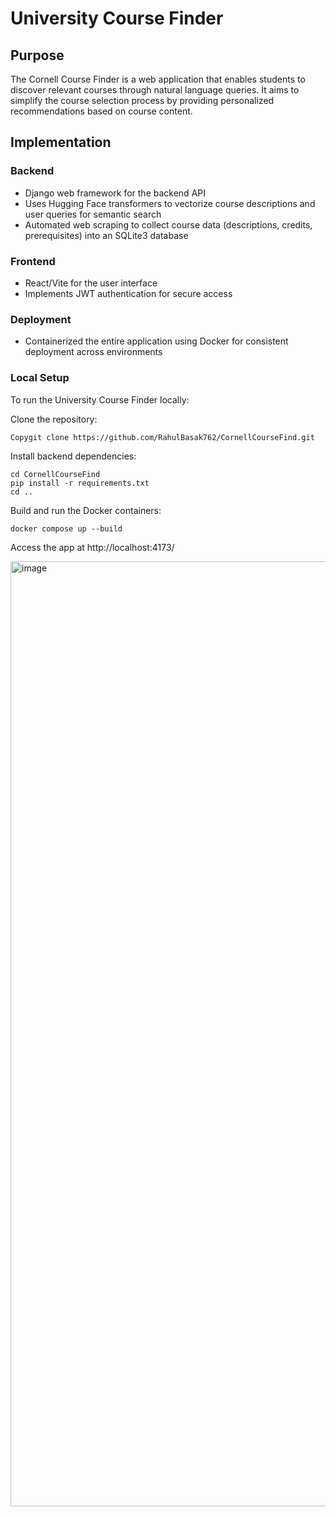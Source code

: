 # University Course Finder

## Purpose
The Cornell Course Finder is a web application that enables students to discover relevant courses through natural language queries. It aims to simplify the course selection process by providing personalized recommendations based on course content.

## Implementation

### Backend
- Django web framework for the backend API
- Uses Hugging Face transformers to vectorize course descriptions and user queries for semantic search
- Automated web scraping to collect course data (descriptions, credits, prerequisites) into an SQLite3 database

### Frontend  
- React/Vite for the user interface
- Implements JWT authentication for secure access

### Deployment
- Containerized the entire application using Docker for consistent deployment across environments

### Local Setup
To run the University Course Finder locally:

Clone the repository:
```
Copygit clone https://github.com/RahulBasak762/CornellCourseFind.git
```

Install backend dependencies:
```
cd CornellCourseFind
pip install -r requirements.txt
cd ..
```

Build and run the Docker containers:
```
docker compose up --build
```

Access the app at http://localhost:4173/

<img width="1512" alt="image" src="https://github.com/user-attachments/assets/54a43d90-3955-4967-ac1c-8c45f56575be" />



